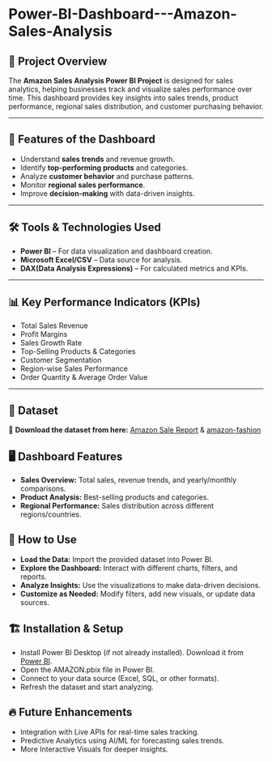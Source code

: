 # Power-BI-Dashboard---Amazon-Sales-Analysis

## 📌 Project Overview

The **Amazon Sales Analysis Power BI Project** is designed for sales analytics, helping businesses track and visualize sales performance over time. This dashboard provides key insights into sales trends, product performance, regional sales distribution, and customer purchasing behavior.

---
## 🚀 Features of the Dashboard

 - Understand **sales trends** and revenue growth.
 - Identify **top-performing products** and categories.
 - Analyze **customer behavior** and purchase patterns.
 - Monitor **regional sales performance**.
 - Improve **decision-making** with data-driven insights.
---

## 🛠️ Tools & Technologies Used

 - **Power BI** – For data visualization and dashboard creation.
 - **Microsoft Excel/CSV** – Data source for analysis.
 - **DAX(Data Analysis Expressions)** – For calculated metrics and KPIs.
---
## 📊 Key Performance Indicators (KPIs)

 -  Total Sales Revenue
 -  Profit Margins
 -  Sales Growth Rate
 -  Top-Selling Products & Categories
 -  Customer Segmentation
 -  Region-wise Sales Performance
 -  Order Quantity & Average Order Value
---
## 📂 Dataset  
🔹 **Download the dataset from here:** [Amazon Sale Report](https://github.com/manishdevdi/Power-BI-Dashboard---Amazon-Sales-Analysis/blob/main/Amazon%20Sale%20Report%20.xlsx)  &  [amazon-fashion](https://drive.google.com/file/d/1J5B5qzajH_ov8Z2pC7o0ASSjohKoQpDd/view?usp=sharing) 

## 🖥️ Dashboard Features

 -  **Sales Overview:** Total sales, revenue trends, and yearly/monthly comparisons.
 -  **Product Analysis:** Best-selling products and categories.
 -  **Regional Performance:** Sales distribution across different regions/countries.

## 🚀 How to Use

 -  **Load the Data:** Import the provided dataset into Power BI.
 -  **Explore the Dashboard:** Interact with different charts, filters, and reports.
 -  **Analyze Insights:** Use the visualizations to make data-driven decisions.
 -  **Customize as Needed:** Modify filters, add new visuals, or update data sources.

## 🏗️ Installation & Setup
 -  Install Power BI Desktop (if not already installed). Download it from [Power BI](https://www.microsoft.com/en-us/power-platform/products/power-bi/desktop).
 -  Open the AMAZON.pbix file in Power BI.
 -  Connect to your data source (Excel, SQL, or other formats).
 -  Refresh the dataset and start analyzing.

## 🔥 Future Enhancements

 -  Integration with Live APIs for real-time sales tracking.
 -  Predictive Analytics using AI/ML for forecasting sales trends.
 -  More Interactive Visuals for deeper insights.



